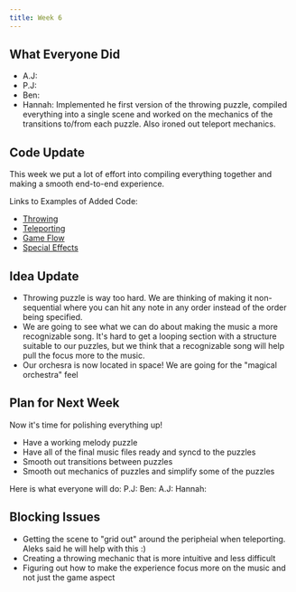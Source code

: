 ```yaml
---
title: Week 6
---
```


## What Everyone Did
* A.J: 
* P.J:
* Ben:
* Hannah: Implemented he first version of the throwing puzzle, compiled everything into a single scene and worked on the mechanics of the transitions to/from each puzzle. Also ironed out teleport mechanics.

## Code Update
This week we put a lot of effort into compiling everything together and making a smooth end-to-end experience.

Links to Examples of Added Code:
* [Throwing](https://github.com/UWRealityLab/vrcapstone19sp-team7/tree/master/PhantasiaConductor/Assets/Scripts/Throwing)
* [Teleporting](https://github.com/UWRealityLab/vrcapstone19sp-team7/tree/master/PhantasiaConductor/Assets/Scripts/Teleporting)
* [Game Flow](https://github.com/UWRealityLab/vrcapstone19sp-team7/tree/master/PhantasiaConductor/Assets/Scripts/GameFlow)
* [Special Effects](https://github.com/UWRealityLab/vrcapstone19sp-team7/tree/master/PhantasiaConductor/Assets/Scripts/Effects)


## Idea Update
* Throwing puzzle is way too hard. We are thinking of making it non-sequential where you can hit any note in any order instead of the order being specified.
* We are going to see what we can do about making the music a more recognizable song. It's hard to get a looping section with a structure suitable to our puzzles, but we think that a recognizable song will help pull the focus more to the music.
* Our orchesra is now located in space! We are going for the "magical orchestra" feel

## Plan for Next Week
Now it's time for polishing everything up!
* Have a working melody puzzle
* Have all of the final music files ready and syncd to the puzzles 
* Smooth out transitions between puzzles
* Smooth out mechanics of puzzles and simplify some of the puzzles

Here is what everyone will do:
P.J:
Ben:
A.J:
Hannah:

## Blocking Issues
* Getting the scene to "grid out" around the peripheial when teleporting. Aleks said he will help with this :)
* Creating a throwing mechanic that is more intuitive and less difficult
* Figuring out how to make the experience focus more on the music and not just the game aspect
